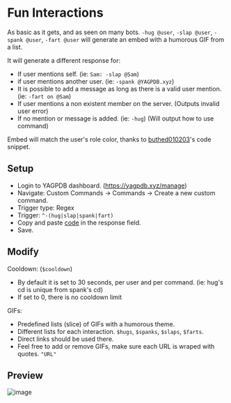 # Fun Interactions
As basic as it gets, and as seen on many bots. `-hug @user`, `-slap @user`, `-spank @user`, `-fart @user` will generate an embed with a humorous GIF from a list.

It will generate a different response for:
- If user mentions self. (ie: `Sam: -slap @Sam`)
- if user mentions another user. (ie: `-spank @YAGPDB.xyz`)
- It is possible to add a message as long as there is a valid user mention. (ie: `-fart on @Sam`)
- If user mentions a non existent member on the server. (Outputs invalid user error)
- If no mention or message is added. (ie: `-hug`) (Will output how to use command)

Embed will match the user's role color, thanks to [buthed010203](https://yagpdb-cc.github.io/code-snippets/get-username-color)'s code snippet.

## Setup
- Login to YAGPDB dashboard. (https://yagpdb.xyz/manage)
- Navigate: Custom Commands -> Commands -> Create a new custom command.
- Trigger type: Regex
- Trigger: `^-(hug|slap|spank|fart)`
- Copy and paste [code](https://raw.githubusercontent.com/Samillion/yagpdb-fun-interactions/main/Fun%20Interactions/funinteractions.go) in the response field.
- Save.

## Modify
Cooldown: (`$cooldown`)
- By default it is set to 30 seconds, per user and per command. (ie: hug's cd is unique from spank's cd)
- If set to 0, there is no cooldown limit

GIFs:
- Predefined lists (slice) of GIFs with a humorous theme.
- Different lists for each interaction. `$hugs`, `$spanks`, `$slaps`, `$farts`.
- Direct links should be used there.
- Feel free to add or remove GIFs, make sure each URL is wraped with quotes. `"URL"`

## Preview

![image](https://github.com/Samillion/yagpdb-slap/assets/17427046/9a9b35d6-cfab-413b-afea-921c9e97d664)

